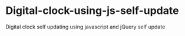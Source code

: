 # Digital-clock-using-js-self-update
Digital clock self updating using javascript and jQuery self update 
